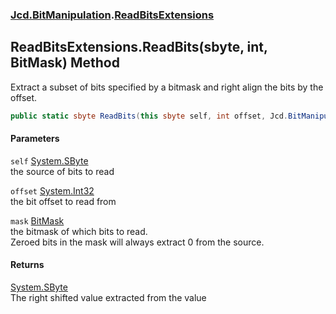 ### [Jcd.BitManipulation](Jcd_BitManipulation.md 'Jcd.BitManipulation').[ReadBitsExtensions](Jcd_BitManipulation_ReadBitsExtensions.md 'Jcd.BitManipulation.ReadBitsExtensions')
## ReadBitsExtensions.ReadBits(sbyte, int, BitMask) Method
Extract a subset of bits specified by a bitmask and right align the bits by the offset.   
```csharp
public static sbyte ReadBits(this sbyte self, int offset, Jcd.BitManipulation.BitMask mask);
```
#### Parameters
<a name='Jcd_BitManipulation_ReadBitsExtensions_ReadBits(sbyte_int_Jcd_BitManipulation_BitMask)_self'></a>
`self` [System.SByte](https://docs.microsoft.com/en-us/dotnet/api/System.SByte 'System.SByte')  
the source of bits to read
  
<a name='Jcd_BitManipulation_ReadBitsExtensions_ReadBits(sbyte_int_Jcd_BitManipulation_BitMask)_offset'></a>
`offset` [System.Int32](https://docs.microsoft.com/en-us/dotnet/api/System.Int32 'System.Int32')  
the bit offset to read from
  
<a name='Jcd_BitManipulation_ReadBitsExtensions_ReadBits(sbyte_int_Jcd_BitManipulation_BitMask)_mask'></a>
`mask` [BitMask](Jcd_BitManipulation_BitMask.md 'Jcd.BitManipulation.BitMask')  
the bitmask of which bits to read.  
            Zeroed bits in the mask will always extract 0 from the source.  
            
  
#### Returns
[System.SByte](https://docs.microsoft.com/en-us/dotnet/api/System.SByte 'System.SByte')  
The right shifted value extracted from the value
